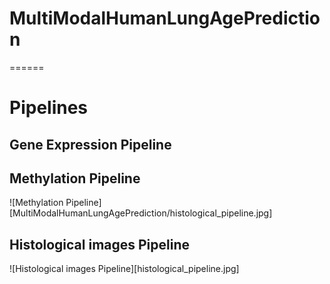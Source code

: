 # MultiModalHumanLungAgePrediction


======
# Pipelines

## Gene Expression Pipeline

## Methylation Pipeline
![Methylation Pipeline][MultiModalHumanLungAgePrediction/histological_pipeline.jpg]


## Histological images Pipeline

![Histological images Pipeline][histological_pipeline.jpg]

